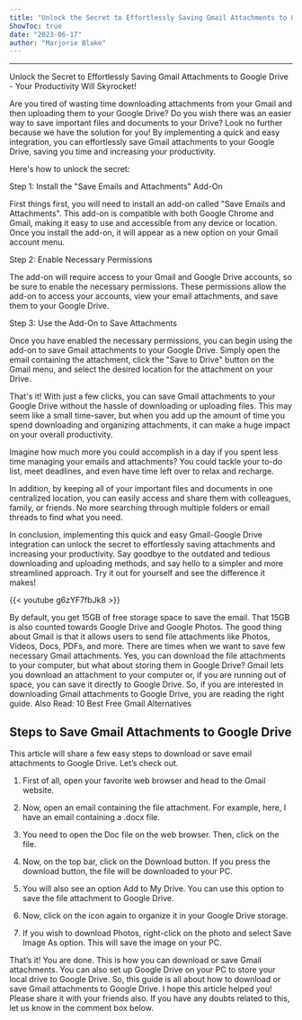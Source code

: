 ```yaml
---
title: "Unlock the Secret to Effortlessly Saving Gmail Attachments to Google Drive - Your Productivity Will Skyrocket!"
ShowToc: true 
date: "2023-06-17"
author: "Marjorie Blake"
---
```

*****
Unlock the Secret to Effortlessly Saving Gmail Attachments to Google Drive - Your Productivity Will Skyrocket!

Are you tired of wasting time downloading attachments from your Gmail and then uploading them to your Google Drive? Do you wish there was an easier way to save important files and documents to your Drive? Look no further because we have the solution for you! By implementing a quick and easy integration, you can effortlessly save Gmail attachments to your Google Drive, saving you time and increasing your productivity.

Here's how to unlock the secret:

Step 1: Install the "Save Emails and Attachments" Add-On

First things first, you will need to install an add-on called "Save Emails and Attachments". This add-on is compatible with both Google Chrome and Gmail, making it easy to use and accessible from any device or location. Once you install the add-on, it will appear as a new option on your Gmail account menu.

Step 2: Enable Necessary Permissions

The add-on will require access to your Gmail and Google Drive accounts, so be sure to enable the necessary permissions. These permissions allow the add-on to access your accounts, view your email attachments, and save them to your Google Drive.

Step 3: Use the Add-On to Save Attachments

Once you have enabled the necessary permissions, you can begin using the add-on to save Gmail attachments to your Google Drive. Simply open the email containing the attachment, click the "Save to Drive" button on the Gmail menu, and select the desired location for the attachment on your Drive.

That's it! With just a few clicks, you can save Gmail attachments to your Google Drive without the hassle of downloading or uploading files. This may seem like a small time-saver, but when you add up the amount of time you spend downloading and organizing attachments, it can make a huge impact on your overall productivity.

Imagine how much more you could accomplish in a day if you spent less time managing your emails and attachments? You could tackle your to-do list, meet deadlines, and even have time left over to relax and recharge.

In addition, by keeping all of your important files and documents in one centralized location, you can easily access and share them with colleagues, family, or friends. No more searching through multiple folders or email threads to find what you need.

In conclusion, implementing this quick and easy Gmail-Google Drive integration can unlock the secret to effortlessly saving attachments and increasing your productivity. Say goodbye to the outdated and tedious downloading and uploading methods, and say hello to a simpler and more streamlined approach. Try it out for yourself and see the difference it makes!

{{< youtube g6zYF7fbJk8 >}} 



By default, you get 15GB of free storage space to save the email. That 15GB is also counted towards Google Drive and Google Photos. The good thing about Gmail is that it allows users to send file attachments like Photos, Videos, Docs, PDFs, and more.
There are times when we want to save few necessary Gmail attachments. Yes, you can download the file attachments to your computer, but what about storing them in Google Drive?
Gmail lets you download an attachment to your computer or, if you are running out of space, you can save it directly to Google Drive. So, if you are interested in downloading Gmail attachments to Google Drive, you are reading the right guide.
Also Read: 10 Best Free Gmail Alternatives

 
## Steps to Save Gmail Attachments to Google Drive


This article will share a few easy steps to download or save email attachments to Google Drive. Let’s check out.
1. First of all, open your favorite web browser and head to the Gmail website.

2. Now, open an email containing the file attachment. For example, here, I have an email containing a .docx file.

3. You need to open the Doc file on the web browser. Then, click on the file.
4. Now, on the top bar, click on the Download button. If you press the download button, the file will be downloaded to your PC.

5. You will also see an option Add to My Drive. You can use this option to save the file attachment to Google Drive.

6. Now, click on the icon again to organize it in your Google Drive storage.

7. If you wish to download Photos, right-click on the photo and select Save Image As option. This will save the image on your PC.

That’s it! You are done. This is how you can download or save Gmail attachments. You can also set up Google Drive on your PC to store your local drive to Google Drive.
So, this guide is all about how to download or save Gmail attachments to Google Drive. I hope this article helped you! Please share it with your friends also. If you have any doubts related to this, let us know in the comment box below.





